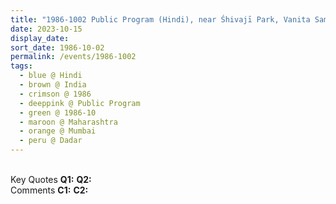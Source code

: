 ```yaml
---
title: "1986-1002 Public Program (Hindi), near Śhivajī Park, Vanita Samat, SVS Road, Dadar, Mumbai, Maharashtra, India"
date: 2023-10-15
display_date: 
sort_date: 1986-10-02
permalink: /events/1986-1002
tags:
  - blue @ Hindi
  - brown @ India
  - crimson @ 1986
  - deeppink @ Public Program
  - green @ 1986-10
  - maroon @ Maharashtra
  - orange @ Mumbai
  - peru @ Dadar
---
```


<br>

<wave-list>
  <list-title color="DarkSeaGreen" width="55">Key Quotes</list-title>
  <list-item color="BlanchedAlmond" width="280"><b>Q1:</b> <i></i></list-item>
  <list-item color="Lavender" width="280"><b>Q2:</b> <i></i></list-item>
</wave-list>

<br>

<wave-list>
  <list-title color="DarkSeaGreen" width="55">Comments</list-title>
  <list-item color="BlanchedAlmond" width="280"><b>C1:</b> <i></i></list-item>
  <list-item color="Lavender" width="280"><b>C2:</b> <i></i></list-item>
</wave-list>